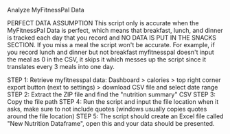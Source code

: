 Analyze MyFitnessPal Data

PERFECT DATA ASSUMPTION This script only is accurate when the MyFitnessPal Data is perfect, which means that breakfast, lunch, and dinner is tracked each day that you record and NO DATA IS PUT IN THE SNACKS SECTION. If you miss a meal the script won't be accurate. For example, if you record lunch and dinner but not breakfast myfitnesspal doesn't input the meal as 0 in the CSV, it skips it which messes up the script since it translates every 3 meals into one day.

STEP 1: Retrieve myfitnesspal data: Dashboard > calories > top right corner export button (next to settings) > download CSV file and select date range
STEP 2: Extract the ZIP file and find the "nutrition summary" CSV
STEP 3: Copy the file path
STEP 4: Run the script and input the file location when it asks, make sure to not include quotes (windows usually copies quotes around the file location)
STEP 5: The script should create an Excel file called "New Nutrition Dataframe", open this and your data should be presented.



